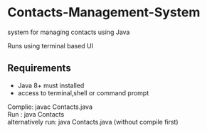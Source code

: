 # Contacts-Management-System

system for managing contacts using Java

Runs using terminal based UI

## Requirements
- Java 8+ must installed
- access to terminal,shell or command prompt

Complie: javac Contacts.java
<br>
Run    : java Contacts 
<br>
alternatively run: java Contacts.java (without compile first)
